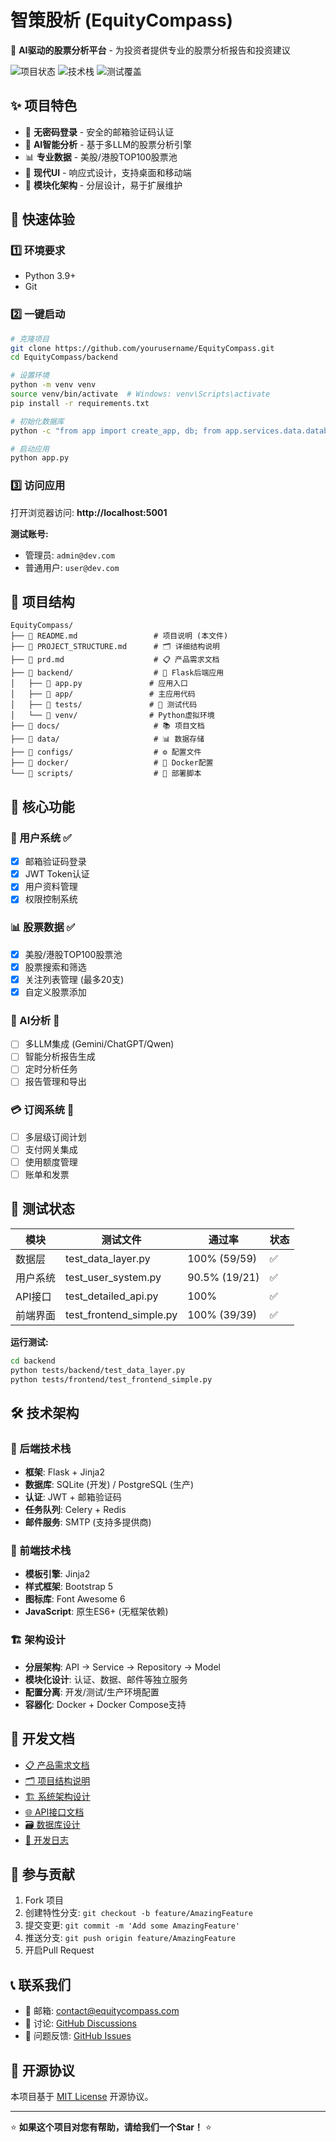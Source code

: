 # 智策股析 (EquityCompass)

🚀 **AI驱动的股票分析平台** - 为投资者提供专业的股票分析报告和投资建议

![项目状态](https://img.shields.io/badge/状态-开发中-orange) ![技术栈](https://img.shields.io/badge/技术栈-Flask+Jinja2-blue) ![测试覆盖](https://img.shields.io/badge/测试覆盖-98%25-brightgreen)

## ✨ 项目特色

- 🔐 **无密码登录** - 安全的邮箱验证码认证
- 🤖 **AI智能分析** - 基于多LLM的股票分析引擎
- 📊 **专业数据** - 美股/港股TOP100股票池
- 📱 **现代UI** - 响应式设计，支持桌面和移动端
- 🔧 **模块化架构** - 分层设计，易于扩展维护

## 🚀 快速体验

### 1️⃣ 环境要求
- Python 3.9+
- Git

### 2️⃣ 一键启动
```bash
# 克隆项目
git clone https://github.com/yourusername/EquityCompass.git
cd EquityCompass/backend

# 设置环境
python -m venv venv
source venv/bin/activate  # Windows: venv\Scripts\activate
pip install -r requirements.txt

# 初始化数据库
python -c "from app import create_app, db; from app.services.data.database_service import DatabaseService; app = create_app('development'); app.app_context().push(); db_service = DatabaseService(db.session); db_service.initialize_database()"

# 启动应用
python app.py
```

### 3️⃣ 访问应用
打开浏览器访问: **http://localhost:5001**

**测试账号:**
- 管理员: `admin@dev.com`
- 普通用户: `user@dev.com`

## 📁 项目结构

```
EquityCompass/
├── 📄 README.md                 # 项目说明 (本文件)
├── 📄 PROJECT_STRUCTURE.md      # 🗂️ 详细结构说明
├── 📄 prd.md                    # 📋 产品需求文档
├── 📁 backend/                  # 🐍 Flask后端应用
│   ├── 📄 app.py               # 应用入口
│   ├── 📁 app/                 # 主应用代码
│   ├── 📁 tests/               # 🧪 测试代码
│   └── 📁 venv/                # Python虚拟环境
├── 📁 docs/                     # 📚 项目文档
├── 📁 data/                     # 📊 数据存储
├── 📁 configs/                  # ⚙️ 配置文件
├── 📁 docker/                   # 🐳 Docker配置
└── 📁 scripts/                  # 🔧 部署脚本
```

## 🎯 核心功能

### 👤 用户系统 ✅
- [x] 邮箱验证码登录
- [x] JWT Token认证
- [x] 用户资料管理
- [x] 权限控制系统

### 📊 股票数据 ✅
- [x] 美股/港股TOP100股票池
- [x] 股票搜索和筛选
- [x] 关注列表管理 (最多20支)
- [x] 自定义股票添加

### 🤖 AI分析 🚧
- [ ] 多LLM集成 (Gemini/ChatGPT/Qwen)
- [ ] 智能分析报告生成
- [ ] 定时分析任务
- [ ] 报告管理和导出

### 💳 订阅系统 📅
- [ ] 多层级订阅计划
- [ ] 支付网关集成
- [ ] 使用额度管理
- [ ] 账单和发票

## 🧪 测试状态

| 模块 | 测试文件 | 通过率 | 状态 |
|------|----------|--------|------|
| 数据层 | test_data_layer.py | 100% (59/59) | ✅ |
| 用户系统 | test_user_system.py | 90.5% (19/21) | ✅ |
| API接口 | test_detailed_api.py | 100% | ✅ |
| 前端界面 | test_frontend_simple.py | 100% (39/39) | ✅ |

**运行测试:**
```bash
cd backend
python tests/backend/test_data_layer.py
python tests/frontend/test_frontend_simple.py
```

## 🛠️ 技术架构

### 🐍 后端技术栈
- **框架**: Flask + Jinja2
- **数据库**: SQLite (开发) / PostgreSQL (生产)
- **认证**: JWT + 邮箱验证码
- **任务队列**: Celery + Redis
- **邮件服务**: SMTP (支持多提供商)

### 🎨 前端技术栈
- **模板引擎**: Jinja2
- **样式框架**: Bootstrap 5
- **图标库**: Font Awesome 6
- **JavaScript**: 原生ES6+ (无框架依赖)

### 🏗️ 架构设计
- **分层架构**: API → Service → Repository → Model
- **模块化设计**: 认证、数据、邮件等独立服务
- **配置分离**: 开发/测试/生产环境配置
- **容器化**: Docker + Docker Compose支持

## 📖 开发文档

- [📋 产品需求文档](./prd.md)
- [🗂️ 项目结构说明](./PROJECT_STRUCTURE.md)
- [🏗️ 系统架构设计](./docs/architecture/)
- [🌐 API接口文档](./docs/api/)
- [🗃️ 数据库设计](./docs/database/)
- [📝 开发日志](./docs/development-log.md)

## 🤝 参与贡献

1. Fork 项目
2. 创建特性分支: `git checkout -b feature/AmazingFeature`
3. 提交变更: `git commit -m 'Add some AmazingFeature'`
4. 推送分支: `git push origin feature/AmazingFeature`
5. 开启Pull Request

## 📞 联系我们

- 📧 邮箱: contact@equitycompass.com
- 💬 讨论: [GitHub Discussions](https://github.com/yourusername/EquityCompass/discussions)
- 🐛 问题反馈: [GitHub Issues](https://github.com/yourusername/EquityCompass/issues)

## 📜 开源协议

本项目基于 [MIT License](LICENSE) 开源协议。

---

⭐ **如果这个项目对您有帮助，请给我们一个Star！** ⭐